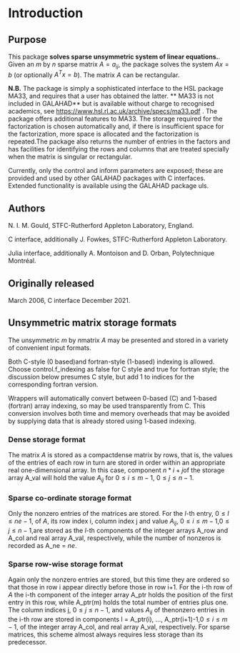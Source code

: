 # Introduction

## Purpose

This package **solves sparse unsymmetric system of linear equations.**.
Given an $m$ by $n$ sparse matrix $A = a_{ij}$, the package
solves the system $A x = b$ (or optionally $A^T x = b$).
The matrix $A$ can be rectangular.

**N.B.** The package is simply a sophisticated interface to the
HSL package MA33, and requires that a user has obtained the latter.
** MA33 is not included in GALAHAD**
but is available without charge to recognised academics, see
https://www.hsl.rl.ac.uk/archive/specs/ma33.pdf .
The package offers additional features to MA33.
The storage required for the factorization is chosen
automatically and, if there is insufficient space for the factorization,
more space is allocated and the factorization is repeated.The package
also returns the number of entries in the factors and has facilities
for identifying the rows and columns that are treated specially
when the matrix is singular or rectangular.

Currently, only the control and inform parameters are exposed;
these are provided and used by other GALAHAD packages with C interfaces.
Extended functionality is available using the GALAHAD package uls.

## Authors

N. I. M. Gould, STFC-Rutherford Appleton Laboratory, England.

C interface, additionally J. Fowkes, STFC-Rutherford Appleton Laboratory.

Julia interface, additionally A. Montoison and D. Orban, Polytechnique Montréal.

## Originally released

March 2006, C interface December 2021.

##  Unsymmetric matrix storage formats

The unsymmetric $m$ by $n$matrix $A$ may be presented
and stored in a variety of convenient input formats.

Both C-style (0 based)and fortran-style (1-based) indexing is allowed.
Choose control.f_indexing as false for C style and true for
fortran style; the discussion below presumes C style, but add 1 to
indices for the corresponding fortran version.

Wrappers will automatically convert between 0-based (C) and 1-based
(fortran) array indexing, so may be used transparently from C. This
conversion involves both time and memory overheads that may be avoided
by supplying data that is already stored using 1-based indexing.

### Dense storage format

The matrix $A$ is stored as a compactdense matrix by rows, that is,
the values of the entries of each row in turn are
stored in order within an appropriate real one-dimensional array.
In this case, component $n \ast i + j$of the storage array A_val
will hold the value $A_{ij}$ for $0 \leq i \leq m-1$,
$0 \leq j \leq n-1$.

###  Sparse co-ordinate storage format

Only the nonzero entries of the matrices are stored.
For the $l$-th entry, $0 \leq l \leq ne-1$, of $A$,
its row index i, column index j
and value $A_{ij}$,
$0 \leq i \leq m-1$,$0 \leq j \leq n-1$,are stored as
the $l$-th components of the integer arrays A_row and
A_col and real array A_val, respectively, while the number of nonzeros
is recorded as A_ne = $ne$.

###  Sparse row-wise storage format

Again only the nonzero entries are stored, but this time
they are ordered so that those in row i appear directly before those
in row i+1. For the i-th row of $A$ the i-th component of the
integer array A_ptr holds the position of the first entry in this row,
while A_ptr(m) holds the total number of entries plus one.
The column indices j, $0 \leq j \leq n-1$, and values
$A_{ij}$ of thenonzero entries in the i-th row are stored in components
l = A_ptr(i), $\ldots$, A_ptr(i+1)-1,$0 \leq i \leq m-1$,
of the integer array A_col, and real array A_val, respectively.
For sparse matrices, this scheme almost always requires less storage than
its predecessor.

